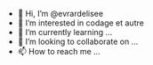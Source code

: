 - 👋 Hi, I’m @evrardelisee
- 👀 I’m interested in codage et autre
- 🌱 I’m currently learning ...
- 💞️ I’m looking to collaborate on ...
- 📫 How to reach me ...

<!---
evrardelisee/evrardelisee is a ✨ special ✨ repository because its `README.md` (this file) appears on your GitHub profile.
You can click the Preview link to take a look at your changes.
--->
